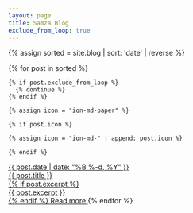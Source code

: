 ```yaml
---
layout: page
title: Samza Blog
exclude_from_loop: true
---
```

<!--
   Licensed to the Apache Software Foundation (ASF) under one or more
   contributor license agreements.  See the NOTICE file distributed with
   this work for additional information regarding copyright ownership.
   The ASF licenses this file to You under the Apache License, Version 2.0
   (the "License"); you may not use this file except in compliance with
   the License.  You may obtain a copy of the License at

       http://www.apache.org/licenses/LICENSE-2.0

   Unless required by applicable law or agreed to in writing, software
   distributed under the License is distributed on an "AS IS" BASIS,
   WITHOUT WARRANTIES OR CONDITIONS OF ANY KIND, either express or implied.
   See the License for the specific language governing permissions and
   limitations under the License.
-->

<div class="news_cards">

  {% assign sorted = site.blog | sort: 'date' | reverse %}

  {% for post in sorted %}

    {% if post.exclude_from_loop %}
      {% continue %}
    {% endif %}

    {% assign icon = "ion-md-paper" %}

    {% if post.icon %}

    {% assign icon = "ion-md-" | append: post.icon %}

    {% endif %}

  <a class="news__card" href="{{ post.url }}">
    <i class="news__card-icon icon {{ icon }}"></i>
    <div class="news__card-date">{{ post.date | date: "%B %-d, %Y" }}</div>
    <div class="news__card-title">{{ post.title }}</div>
    {% if post.excerpt %}
    <div class="news__card-description">
      {{ post.excerpt }}
    </div>
    {% endif %}
    <span class="news__card-button">Read more</span>
  </a>
  {% endfor %}

</div>